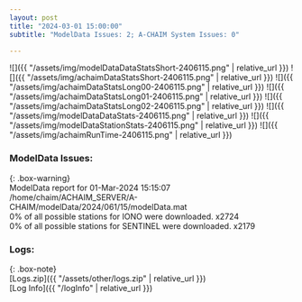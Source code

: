 ```yaml
---
layout: post
title: "2024-03-01 15:00:00"
subtitle: "ModelData Issues: 2; A-CHAIM System Issues: 0"

---
```


![]({{ "/assets/img/modelDataDataStatsShort-2406115.png" | relative_url }})
![]({{ "/assets/img/achaimDataStatsShort-2406115.png" | relative_url }})
![]({{ "/assets/img/achaimDataStatsLong00-2406115.png" | relative_url }})
![]({{ "/assets/img/achaimDataStatsLong01-2406115.png" | relative_url }})
![]({{ "/assets/img/achaimDataStatsLong02-2406115.png" | relative_url }})
![]({{ "/assets/img/modelDataDataStats-2406115.png" | relative_url }})
![]({{ "/assets/img/modelDataStationStats-2406115.png" | relative_url }})
![]({{ "/assets/img/achaimRunTime-2406115.png" | relative_url }})


### ModelData Issues:  
  
{: .box-warning}  
 ModelData report for 01-Mar-2024 15:15:07   
 /home/chaim/ACHAIM_SERVER/A-CHAIM/modelData/2024/061/15/modelData.mat   
 0% of all possible stations for IONO were downloaded. x2724   
 0% of all possible stations for SENTINEL were downloaded. x2179   
  


### Logs:  
  
{: .box-note}  
[Logs.zip]({{ "/assets/other/logs.zip" | relative_url }})  
[Log Info]({{ "/logInfo" | relative_url }})  
